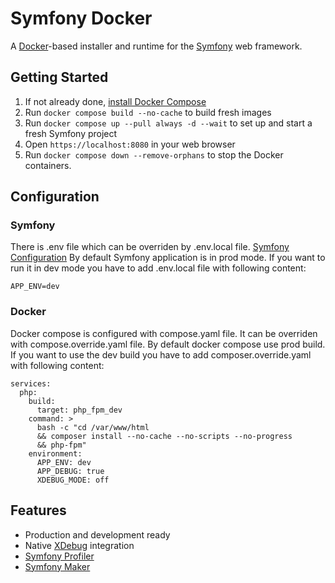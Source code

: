 # Symfony Docker

A [Docker](https://www.docker.com/)-based installer and runtime for the [Symfony](https://symfony.com) web framework.

## Getting Started

1. If not already done, [install Docker Compose](https://docs.docker.com/compose/install/)
2. Run `docker compose build --no-cache` to build fresh images
3. Run `docker compose up --pull always -d --wait` to set up and start a fresh Symfony project
4. Open `https://localhost:8080` in your web browser
5. Run `docker compose down --remove-orphans` to stop the Docker containers.

## Configuration
### Symfony
There is .env file which can be overriden by .env.local file. [Symfony Configuration](https://symfony.com/doc/current/configuration.html#selecting-the-active-environment)
By default Symfony application is in prod mode. If you want to run it in dev mode you have to add .env.local file with following content:
```
APP_ENV=dev
```

### Docker
Docker compose is configured with compose.yaml file. It can be overriden with compose.override.yaml file.
By default docker compose use prod build. If you want to use the dev build you have to add composer.override.yaml with following content:
```
services:
  php:
    build:
      target: php_fpm_dev
    command: >
      bash -c "cd /var/www/html
      && composer install --no-cache --no-scripts --no-progress
      && php-fpm"
    environment:
      APP_ENV: dev
      APP_DEBUG: true
      XDEBUG_MODE: off
```

## Features

* Production and development ready
* Native [XDebug](https://xdebug.org/) integration
* [Symfony Profiler](https://symfony.com/doc/current/profiler.html)
* [Symfony Maker](https://symfony.com/bundles/SymfonyMakerBundle/current/index.html) 

